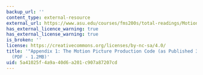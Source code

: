 ```yaml
---
backup_url: ''
content_type: external-resource
external_url: https://www.asu.edu/courses/fms200s/total-readings/MotionPictureProductionCode.pdf
has_external_licence_warning: true
has_external_license_warning: true
is_broken: ''
license: https://creativecommons.org/licenses/by-nc-sa/4.0/
title: '"Appendix 1: The Motion Picture Production Code (as Published 31 March, 1930)."
  (PDF - 1.2MB)'
uid: 5a41025f-4a9a-40d6-a201-c907a87207cd
---
```

